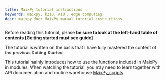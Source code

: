 ```yaml
---
title: MaixPy tutorial instructions
keywords: maixpy, k210, AIOT, edge computing
desc: maixpy doc: MaixPy manual tutorial instructions
---
```



Before reading this tutorial, please **be sure to look at the left-hand table of contents [Getting started must see guide]**

The tutorial is written on the basis that I have fully mastered the content of the previous Getting Started


This tutorial mainly introduces how to use the functions included in MaixPy in modules,
When watching the tutorial, you may need to learn together with API documentation and routine warehouse [MaixPy_scripts](https://github.com/sipeed/maixpy_scripts)
